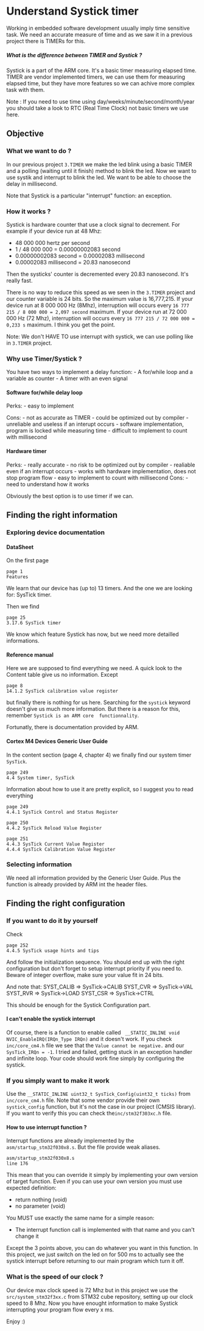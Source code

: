 # Understand Systick timer
Working in embedded software development usually imply time sensitive task.
We need an accurate measure of time and as we saw it in a previous project
there is TIMERs for this.

##### What is the difference between TIMER and Systick ?
Systick is a part of the ARM core. It's a basic timer measuring elapsed time.
TIMER are vendor implemented timers, we can use them for measuring elapsed 
time, but they have more features so we can achive more complex task with them.

Note :
If you need to use time using day/weeks/minute/second/month/year 
you should take a look to RTC (Real Time Clock) not basic timers we use here.

## Objective
###	What we want to do ?
In our previous project `3.TIMER` we make the led blink using a basic TIMER
and a polling (waiting until it finish) method to blink the led.
Now we want to use systik and interrupt to blink the led.
We want to be able to choose the delay in millisecond.

Note that Systick is a particular "interrupt" function: an exception.

### How it works ?
Systick is hardware counter that use a clock signal to decrement.
For example if your device run at 48 Mhz:
- 48 000 000 hertz per second
- 1 / 48 000 000 = 0.00000002083 second
- 0.00000002083 second = 0.00002083 millisecond
- 0.00002083 millisecond = 20.83 nanosecond

Then the systicks' counter is decremented every 20.83 nanosecond.
It's really fast.

There is no way to reduce this speed  as we seen in the `3.TIMER` project 
and our counter variable is 24 bits.
So the maximum value is 16,777,215.
If your device run at 8 000 000 Hz (8Mhz), interruption will occurs
every `16 777 215 / 8 000 000 = 2,097 second` maximum.
If your device run at 72 000 000 Hz (72 Mhz), interruption will occurs
every `16 777 215 / 72 000 000 = 0,233 s` maximum.
I think you get the point.

Note:
We don't HAVE TO use interrupt with systick, we can use polling like in 
`3.TIMER` project.


### Why use Timer/Systick ?
You have two ways to implement a delay function:
	- A for/while loop and a variable as counter
	- A timer with an even signal

#### Software for/while delay loop
Perks:
	- easy to implement

Cons:
	- not as accurate as TIMER
	- could be optimized out by compiler
	- unreliable and useless if an interupt occurs
	- software implementation, program is locked while measuring time
	- difficult to implement to count with millisecond

#### Hardware timer
Perks:
	- really accurate
	- no risk to be optimized out by compiler
	- realiable even if an interrupt occurs
	- works with hardware implementation, does not stop program flow
	- easy to implement to count with millisecond
Cons:
	- need to understand how it works

Obviously the best option is to use timer if we can.

## Finding the right information
### Exploring device documentation
#### DataSheet
On the first page

	page 1
	Features

We learn that our device has (up to) 13 timers. 
And the one we are looking for: SysTick timer.

Then we find

	page 25
	3.17.6 SysTick timer

We know which feature Systick has now, but we need more detailled informations.

#### Reference manual
Here we are supposed to find everything we need.
A quick look to the Content table give us no information.
Except

	page 8
	14.1.2 SysTick calibration value register

but finally there is nothing for us here.
Searching for the `systick` keyword doesn't give us much more information.
But there is a reason for this, remember `Systick is an ARM core 
functionnality`.

Fortunatly, there is documentation provided by ARM.

#### Cortex M4 Devices Generic User Guide
In the content section (page 4, chapter 4) we finally find our system
 timer `SysTick`.

	page 249
	4.4 System timer, SysTick

Information about how to use it are pretty explicit, so I suggest you to read
 everything

	page 249
	4.4.1 SysTick Control and Status Register

	page 250
	4.4.2 SysTick Reload Value Register

	page 251
	4.4.3 SysTick Current Value Register
	4.4.4 SysTick Calibration Value Register

### Selecting information
We need all information provided by the Generic User Guide.
Plus the function is already provided by ARM int the header files.


## Finding the right configuration
### If you want to do it by yourself
Check

	page 252
	4.4.5 SysTick usage hints and tips

And follow the initialization sequence.
You should end up with the right configuration but don't forget to setup 
interrupt priority if you need to.
Beware of integer overflow, make sure your value fit in 24 bits.

And note that:
SYST_CALIB 	=> SysTick->CALIB
SYST_CVR	=> SysTick->VAL
SYST_RVR	=> SysTick->LOAD
SYST_CSR	=> SysTick->CTRL

This should be enough for the Systick Configuration part.

#### I can't enable the systick interrupt
Of course, there is a function to enable called 
` __STATIC_INLINE void NVIC_EnableIRQ(IRQn_Type IRQn)` and it doesn't work.
If you check `inc/core_cm4.h` file we see that the `Value cannot be negative.`
and our `SysTick_IRQn = -1`.
I tried and failed, getting stuck in an exception handler and infinite loop.
Your code should work fine simply by configuring the systick.

### If you simply want to make it work
Use the `__STATIC_INLINE uint32_t SysTick_Config(uint32_t ticks)` from 
`inc/core_cm4.h` file.
Note that some vendor provide their own `systick_config` function, but it's 
not the case in our project (CMSIS library). If you want to verify this you 
can check the`inc/stm32f303xc.h` file.

#### How to use interrupt function ?
Interrupt functions are already implemented by the `asm/startup_stm32f030x8.s`.
But the file provide weak aliases.

	asm/startup_stm32f030x8.s
	line 176

This mean that you can override it simply by implementing your own version of 
target function.
Even if you can use your own version you must use expected definition:

- return nothing (void)
- no parameter (void)

You MUST use exactly the same name for a simple reason:
- The interrupt function call is implemented with that name and you can't 
change it

Except the 3 points above, you can do whatever you want in this function.
In this project, we just switch on the led on for 500 ms to actually see the 
systick interrupt before returning to our main program which turn it off.

### What is the speed of our clock ?
Our device max clock speed is 72 Mhz but in this project we use 
the `src/system_stm32f3xx.c` from STM32 cube repository, setting up 
our clock speed to 8 Mhz.
Now you have enought information to make Systick interrupting your program
flow every x ms.

Enjoy :)


